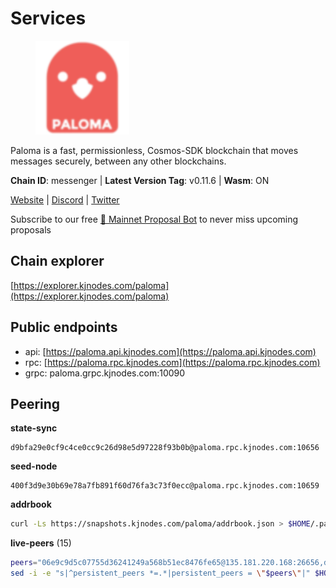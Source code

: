 # Services

<figure><img src="https://raw.githubusercontent.com/kj89/cosmos-images/main/logos/paloma.png" width="150" alt=""><figcaption></figcaption></figure>

Paloma is a fast, permissionless, Cosmos-SDK blockchain that  moves messages securely, between any other blockchains.

**Chain ID**: messenger | **Latest Version Tag**: v0.11.6 | **Wasm**: ON

[Website](https://www.palomachain.com) | [Discord](https://discord.gg/tKVFpfdSw4) | [Twitter](https://twitter.com/paloma_chain)



Subscribe to our free [🤖 Mainnet Proposal Bot](https://t.me/kjnodes_proposal_bot) to never miss upcoming proposals


## Chain explorer
[https://explorer.kjnodes.com/paloma](https://explorer.kjnodes.com/paloma)

## Public endpoints

* api: [https://paloma.api.kjnodes.com](https://paloma.api.kjnodes.com)
* rpc: [https://paloma.rpc.kjnodes.com](https://paloma.rpc.kjnodes.com)
* grpc: paloma.grpc.kjnodes.com:10090

## Peering

**state-sync**

```text
d9bfa29e0cf9c4ce0cc9c26d98e5d97228f93b0b@paloma.rpc.kjnodes.com:10656
```

**seed-node**

```text
400f3d9e30b69e78a7fb891f60d76fa3c73f0ecc@paloma.rpc.kjnodes.com:10659
```

**addrbook**
```bash
curl -Ls https://snapshots.kjnodes.com/paloma/addrbook.json > $HOME/.paloma/config/addrbook.json
```

**live-peers** (15)
```bash
peers="06e9c9d5c07755d36241249a568b51ec8476fe65@135.181.220.168:26656,dfa0d66a3713bf6b49bc509a2a4fc75bee042a30@23.88.77.188:20009,9581fadb9a32f2af89d575bb0f2661b9bb216d41@46.4.23.108:26656,16f0d09580054101394ea08bbb48b1ad5bb91a27@95.214.52.144:10656,317141e329bc214a76ba92201f6818574ebe5323@135.181.114.98:36656,41a47bae18f81c1f626e4b238221b77e274424d7@45.33.65.223:26656,b92c94f00b46500a5ff8920acd438c0873c2f9da@50.116.13.101:26656,8af8dfa817359036f55f6793b0ed4bcce8884027@85.14.245.70:26656,2c6772b11c1f9eff2a923eb2bf808543cdd501c5@79.143.179.196:26656,08c242d4505c5db223647069fdc0acb6e90079aa@65.109.106.214:26656,ab6875bd52d6493f39612eb5dff57ced1e3a5ad6@95.217.229.18:10656,7e93f6409ade895fe301b502d6fb9dfb96343a34@135.125.5.34:54056,d9bfa29e0cf9c4ce0cc9c26d98e5d97228f93b0b@65.109.88.38:10656,810bea15ec11d510dd33170851ee2ab74c48b6de@81.0.221.57:26656,f2fe6b2e50260671e7cf750fb3346504ac1d8dc1@116.202.117.229:23656"
sed -i -e "s|^persistent_peers *=.*|persistent_peers = \"$peers\"|" $HOME/.paloma/config/config.toml
```
